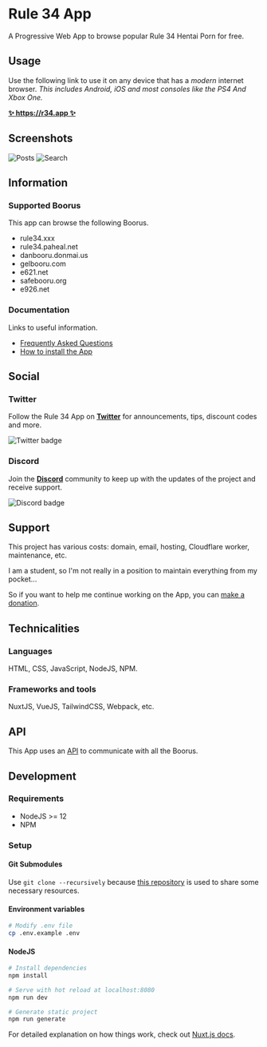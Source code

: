 # Rule 34 App

A Progressive Web App to browse popular Rule 34 Hentai Porn for free.

## Usage

Use the following link to use it on any device that has a _modern_ internet browser.
_This includes Android, iOS and most consoles like the PS4 And Xbox One._

**[✨ https://r34.app ✨](https://r34.app/?utm_source=github&utm_medium=readme)**

## Screenshots

![Posts](https://i.imgur.com/uOiZbXw_d.png?maxwidth=400&fidelity=high) ![Search](https://i.imgur.com/DmsT5TA_d.png?maxwidth=400&fidelity=high)

## Information

### Supported Boorus

This app can browse the following Boorus.

- rule34.xxx
- rule34.paheal.net
- danbooru.donmai.us
- gelbooru.com
- e621.net
- safebooru.org
- e926.net

### Documentation

Links to useful information.

- [Frequently Asked Questions](https://docs.r34.app/frequently-asked-questions)
- [How to install the App](https://docs.r34.app/app-installation)

## Social

### Twitter

Follow the Rule 34 App on **[Twitter](https://twitter.com/Rule34App)** for announcements, tips, discount codes and more.

![Twitter badge](https://img.shields.io/twitter/follow/Rule34App?style=for-the-badge)

### Discord

Join the **[Discord](https://discord.gg/fUhYHSZ)** community to keep up with the updates of the project and
receive support.

![Discord badge](https://img.shields.io/discord/656241666553806861?style=for-the-badge)

## Support

This project has various costs: domain, email, hosting, Cloudflare worker, maintenance, etc.

I am a student, so I'm not really in a position to maintain everything from my pocket...

So if you want to help me continue working on the App, you can [make a donation](https://docs.r34.app/donations).

## Technicalities

### Languages

HTML, CSS, JavaScript, NodeJS, NPM.

### Frameworks and tools

NuxtJS, VueJS, TailwindCSS, Webpack, etc.

## API

This App uses an [API](https://github.com/Rule-34/API) to communicate with all the Boorus.

## Development

### Requirements

- NodeJS >= 12
- NPM

### Setup

#### Git Submodules

Use `git clone --recursively` because [this repository](https://github.com/Rule-34/Shared-Resources) is used to share
some necessary resources.

#### Environment variables

```bash
# Modify .env file
cp .env.example .env
```

#### NodeJS

```bash
# Install dependencies
npm install

# Serve with hot reload at localhost:8080
npm run dev

# Generate static project
npm run generate
```

For detailed explanation on how things work, check out [Nuxt.js docs](https://nuxtjs.org).
